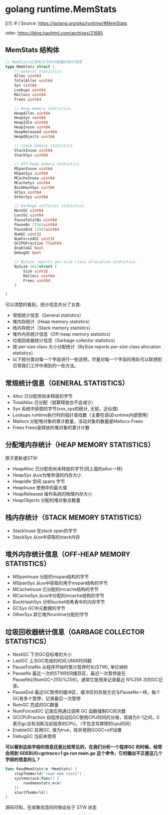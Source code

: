 # golang runtime.MemStats

[//]: # ( Source: https://golang.org/pkg/runtime/#MemStats

refer: https://blog.haohtml.com/archives/21685

## MemStats 结构体

```go
// MemStats记录有关内存分配器的统计信息
type MemStats struct {
    // General statistics.
    Alloc uint64
    TotalAlloc uint64
    Sys uint64
    Lookups uint64
    Mallocs uint64
    Frees uint64

    // Heap memory statistics.
    HeapAlloc uint64
    HeapSys uint64
    HeapIdle uint64
    HeapInuse uint64
    HeapReleased uint64
    HeapObjects uint64

    // Stack memory statistics.
    StackInuse uint64
    StackSys uint64

    // Off-heap memory statistics.
    MSpanInuse uint64
    MSpanSys uint64
    MCacheInuse uint64
    MCacheSys uint64
    BuckHashSys uint64
    GCSys uint64
    OtherSys uint64

    // Garbage collector statistics.
    NextGC uint64
    LastGC uint64
    PauseTotalNs uint64
    PauseNs [256]uint64
    PauseEnd [256]uint64
    NumGC uint32
    NumForcedGC uint32
    GCCPUFraction float64
    EnableGC bool
    DebugGC bool

    // BySize reports per-size class allocation statistics.
    BySize [61]struct {
        Size uint32
        Mallocs uint64
        Frees uint64
    }

}
```

可以清楚的看到，统计信息共分了五类:

* 常规统计信息（General statistics）
* 堆内存统计（Heap memory statistics）
* 栈内存统计（Stack memory statistics）
* 堆外内存统计信息（Off-heap memory statistics）
* 垃圾回收器统计信息（Garbage collector statistics）
* 按 per-size class 大小分配统计（BySize reports per-size class allocation statistics）
* 以下按分类对每一个字段进行一些说明，尽量对每一个字段的用处可以联想到日常我们工作中用到的一些方法。

## 常规统计信息（GENERAL STATISTICS）

* Alloc 已分配但尚未释放的字节
* TotalAlloc 已分配（就算释放也不会减少）
* Sys 系统中获取的字节(xxx_sys的统计, 无锁，近似值)
* Lookups runtime执行时的指针查找数（主要在调试runtime内部使用）
* Mallocs 分配堆对象的累计数量，活动对象的数量是Mallocs-Frees
* Frees Frees是释放的堆对象的累计计数

## 分配堆内存统计（HEAP MEMORY STATISTICS）

原子更新或STW

* HeapAlloc 已分配但尚未释放的字节(同上面的alloc一样)
* HeapSys 从os为堆申请的内存大小
* HeapIdle 空闲 spans 字节
* HeapInuse 使用中的最大值
* HeapReleased 操作系统的物理内存大小
* HeapObjects 分配的堆对象总数量

## 栈内存统计（STACK MEMORY STATISTICS）

* StackInuse 在stack span的字节
* StackSys 从os中获取的stack内存

## 堆外内存统计信息（OFF-HEAP MEMORY STATISTICS）

* MSpanInuse 分配的mspan结构的字节
* MSpanSys 从os中获取的用于mspan结构的字节
* MCacheInuse 已分配的mcache结构的字节
* MCacheSys 从os中分配的mcache结构的字节
* BuckHashSys 分析bucket哈希表中的内存字节
* GCSys GC中元数据的字节
* OtherSys 其它堆外runtime分配的字节

## 垃圾回收器统计信息（GARBAGE COLLECTOR STATISTICS）

* NextGC 下次GC目标堆的大小
* LastGC 上次GC完成的时间,UNIX时间戳
* PauseTotalNs 从程序开始时累计暂停时长(STW), 单位纳秒
* PauseNs 最近一次的STW时间缓存区，最近一次暂停是在 PauseNs[(NumGC+255)%256]，通常它是用来记录最近 N%256 次的GC记录。
* PauseEnd 最近GC暂停的缓冲区，缓冲区的存放方式与PauseNs一样。每个GC有多个暂停，记录最后一次暂停
* NumGC 完成的GC数量
* NumForcedGC 记录应用通过调用 GC 函数强制GC的次数
* GCCPUFraction 自程序启动后GC使用CPU时间的分值，其值为0-1之间，0表示gc没有消耗当前程序的CPU。（不包含写屏障的cpu时间）
* EnableGC 启用GC, 值为true，除非使用GOGC=off设置
* DebugGC 当前未使用

**可以看到这些字段的信息还是比较常见的，在我们分析一个程序GC 的时候，经常会用到 GDEBUG=gctrace=1 go run main.go 这个命令，它的输出不正是这几个字段的信息的么？**

```go
func ReadMemStats(m *MemStats) {
    stopTheWorld("read mem stats")
    systemstack(func() {
        readmemstats_m(m)
    })
    startTheWorld()
}
```

源码可知，在收集信息的时候会处于 STW 状态
